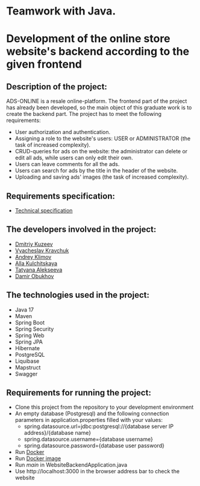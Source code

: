 # Teamwork with Java.
# Development of the online store website's backend according to the given frontend

## Description of the project:
ADS-ONLINE is a resale online-platform. The frontend part of the project has already been developed, so the main object of this graduate work is to create the backend part.
The project has to meet the following requirements:
- User authorization and authentication.
- Assigning a role to the website's users: USER or ADMINISTRATOR (the task of increased complexity).
- CRUD-queries for ads on the website: the administrator can delete or edit all ads, while users can only edit their own.
- Users can leave comments for all the ads.
- Users can search for ads by the title in the header of the website.
- Uploading and saving ads' images (the task of increased complexity).

## Requirements specification:
- [Technical specification](https://skyengpublic.notion.site/64113e0a2641475c9ad9bea93144afff)


## The developers involved in the project:
- [Dmitriy Kuzeev](https://github.com/Asdemian)
- [Vyacheslav Kravchuk](https://github.com/Sla777Veg)
- [Andrey Klimov](https://github.com/klai365631)
- [Alla Kulchitskaya](https://github.com/AllaKulchitskaya)
- [Tatyana Alekseeva](https://github.com/AthenaPallada)
- [Damir Obukhov](https://github.com/Damir294)

## The technologies used in the project:
- Java 17
- Maven
- Spring Boot
- Spring Security
- Spring Web
- Spring JPA
- Hibernate
- PostgreSQL
- Liquibase
- Mapstruct
- Swagger

## Requirements for running the project:
- Clone this project from the repository to your development environment
- An empty database (Postgresql) and the following connection parameters in application.properties filled with your values:
  - spring.datasource.url=jdbc:postgresql://{database server IP address}/{database name}
  - spring.datasource.username={database username}
  - spring.datasource.password={database user password}
- Run [Docker](https://www.docker.com/)
- Run [Docker image](https://drive.google.com/file/d/1UZTpeTAQpC4ANkHEFAGK2yjTFzZhXLPz/view)
- Run _main_ in WebsiteBackendApplication.java
- Use http://localhost:3000 in the browser address bar to check the website